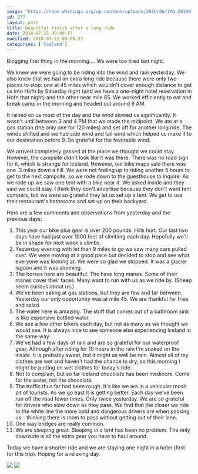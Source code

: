 ```yaml
---
image: "https://rode.whitings.org/wp-content/uploads/2019/06/IMG_20180721_172816.jpg"
id: 977
layout: post
title: Beautiful finish after a long ride
date: 2018-07-21 09:00:37
modified: 2018-07-21 09:00:37
categories: ['Iceland']
---
```


Blogging first thing in the morning.... We were too tired last night.

We knew we were going to be riding into the wind and rain yesterday. We also knew that we had an extra long ride because there were only two places to stop: one at 45 miles which wouldn't cover enough distance to get us into Hofn by Saturday night (and we have a one-night hotel reservation in Hofn that night) and the other near mile 85. We worked efficiently to eat and break camp in the morning and headed out around 9 AM.

It rained on us most of the day and the wind slowed us significantly. It wasn't until between 3 and 4 PM that we made the midpoint. We ate at a gas station (the only one for 120 miles) and set off for another long ride. The winds shifted and we had side wind and tail wind which helped us make it to our destination before 9. So grateful for the favorable wind.

We arrived completely gassed at the place we thought we could stay. However, the campsite didn't look like it was there. There was no road sign for it, which is strange for Iceland. However, our bike maps said there was one .3 miles down a hill. We were not feeling up to riding another 5 hours to get to the next campsite, so we rode down to the guesthouse to inquire. As we rode up we saw one tent with a bike near it. We asked inside and they said we could stay. I think they don't advertise because they don't want tent campers, but we were so grateful they let us set up a tent. We get to use their restaurant's bathrooms and set up on their backyard.

Here are a few comments and observations from yesterday and the previous days:
1. This year our bike plus gear is over 200 pounds. Hills hurt. Our last two days have had just over 1000 feet of climbing each day. Hopefully we'll be in shape for next week's climbs.
2. Yesterday evening with let than 9 miles to go we saw many cars pulled over. We were moving at a good pace but decided to stop and see what everyone was looking at. We were so glad we stopped. It was a glacier lagoon and it was stunning.
3. The horses here are beautiful. The have long manes. Some of their manes cover their faces. Many want to run with us as we ride by. (Sheep seem curious about us.)
4. We've been eating at gas stations, but they are few and far between. Yesterday our only opportunity was at mile 45. We are thankful for fries and salad.
5. The water here is amazing. The stuff that comes out of a bathroom sink is like expensive bottled water.
6. We see a few other bikers each day, but not as many as we thought we would see. It is always nice to see someone else experiencing Iceland in the same way.
7. We've had a few days of rain and are so grateful for our waterproof gear. Although after riding for 10 hours in the rain I'm soaked on the inside. It is probably sweat, but it might as well be rain. Almost all of my clothes are wet and haven't had the chance to dry, so this morning I might be putting on wet clothes for today's ride.
8. Not to complain, but so far Iceland
chocolate
has been mediocre. Come for the water, not the chocolate.
9. The traffic thus far had been rough. It's like we are in a vehicular mosh pit of tourists. As we go east it is getting better. Each day we've been run off the road fewer times. Only twice yesterday. We are so grateful for drivers who slow down as they pass. We find that the closer we ride to the white line the more bold and dangerous drivers are when passing us - thinking there is room to pass without getting out of their lane.
10. One way bridges are really common.
11. We are sleeping great. Sleeping in a tent has been no problem. The only downside is all the extra gear you have to haul around.


Today we have a shorter ride and we are staying one night in a hotel (first for this trip). Hoping for a relaxing day.

![](https://whitingpt.files.wordpress.com/2018/07/img_20180720_231539_558-1.jpg)
![](https://whitingpt.files.wordpress.com/2018/07/img_20180721_033816.jpg)
